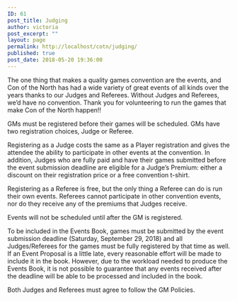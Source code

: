 ```yaml
---
ID: 61
post_title: Judging
author: victoria
post_excerpt: ""
layout: page
permalink: http://localhost/cotn/judging/
published: true
post_date: 2018-05-20 19:36:00
---
```

<span style="font-weight: 400;">The one thing that makes a quality games convention are the events, and Con of the North has had a wide variety of great events of all kinds over the years thanks to our Judges and Referees. Without Judges and Referees, we’d have no convention. Thank you for volunteering to run the games that make Con of the North happen!!</span>

<span style="font-weight: 400;">GMs must be registered before their games will be scheduled. GMs have two registration choices, Judge or Referee.</span>

<span style="font-weight: 400;">Registering as a Judge costs the same as a Player registration and gives the attendee the ability to participate in other events at the convention. In addition, Judges who are fully paid and have their games submitted before the event submission deadline are eligible for a Judge’s Premium: either a discount on their registration price or a free convention t-shirt.</span>

<span style="font-weight: 400;">Registering as a Referee is free, but the only thing a Referee can do is run their own events. Referees cannot participate in other convention events, nor do they receive any of the premiums that Judges receive.</span>

<span style="font-weight: 400;">Events will not be scheduled until after the GM is registered.</span>

<span style="font-weight: 400;">To be included in the Events Book, games must be submitted by the event submission deadline (Saturday, September 29, 2018) and all Judges/Referees for the games must be fully registered by that time as well. If an Event Proposal is a little late, every reasonable effort will be made to include it in the book. However, due to the workload needed to produce the Events Book, it is not possible to guarantee that any events received after the deadline will be able to be processed and included in the book.</span>

<span style="font-weight: 400;">Both Judges and Referees must agree to follow the GM Policies.</span>